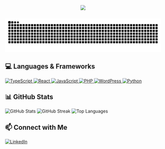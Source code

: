 <h1 align="center">
  <img src="https://readme-typing-svg.herokuapp.com?color=%2336BCF7&size=30&center=true&vCenter=true&width=600&lines=Hello+(๑╹ω╹๑);I'm+a+Junior+Web+Developer+👩🏻‍💻;" />
</h1>

<picture>
  <source media="(prefers-color-scheme: dark)" srcset="https://raw.githubusercontent.com/nakahina/nakahina/master/img/snake-dark.svg">
  <source media="(prefers-color-scheme: light)" srcset="https://raw.githubusercontent.com/nakahina/nakahina/master/img/snake.svg">
  <img alt="github contribution grid snake animation" src="https://raw.githubusercontent.com/nakahina/nakahina/master/img/snake.svg">
</picture>

## 💻 Languages & Frameworks

<p>
  <a href="https://www.typescriptlang.org/" target="_blank">
    <img src="https://cdn.jsdelivr.net/gh/devicons/devicon/icons/typescript/typescript-original.svg" title="TypeScript" alt="TypeScript" width="80" height="80"/>
  </a>
  <a href="https://react.dev/" target="_blank">
    <img src="https://cdn.jsdelivr.net/gh/devicons/devicon/icons/react/react-original.svg" title="React" alt="React" width="80" height="80"/>
  </a>
  <a href="https://developer.mozilla.org/en-US/docs/Web/JavaScript" target="_blank">
    <img src="https://cdn.jsdelivr.net/gh/devicons/devicon/icons/javascript/javascript-original.svg" title="JavaScript" alt="JavaScript" width="80" height="80"/>
  </a>
  <a href="https://www.php.net/" target="_blank">
    <img src="https://cdn.jsdelivr.net/gh/devicons/devicon/icons/php/php-original.svg" title="PHP" alt="PHP" width="80" height="80"/>
  </a>
  <a href="https://wordpress.org/" target="_blank">
    <img src="https://cdn.jsdelivr.net/gh/devicons/devicon/icons/wordpress/wordpress-original.svg" title="WordPress" alt="WordPress" width="80" height="80"/>
  </a>
  <a href="https://www.python.org/" target="_blank">
    <img src="https://cdn.jsdelivr.net/gh/devicons/devicon/icons/python/python-original.svg" title="Python" alt="Python" width="80" height="80"/>
  </a>
</p>

## 📊 GitHub Stats

<p>
  <!-- GitHub Stats -->
  <img src="https://github-readme-stats.vercel.app/api?username=nakahina&show_icons=true&theme=tokyonight&hide_border=true&card_width=400" alt="GitHub Stats" />
  
  <!-- GitHub Streak -->
  <img src="https://github-readme-streak-stats.herokuapp.com/?user=nakahina&theme=tokyonight&hide_border=true&ring=FF8C00&fire=FF8C00&sideNums=FF8C00&card_width=400" alt="GitHub Streak" />
    <!-- Most Used Languages -->
  <img src="https://github-readme-stats.vercel.app/api/top-langs/?username=nakahina&layout=compact&theme=radical&hide_border=true&card_width=438" alt="Top Languages" />
</p>

## 📫 Connect with Me

<p>
  <a href="https://www.linkedin.com/in/hinako-nakamura-34aa82216" target="_blank">
    <img src="https://cdn.jsdelivr.net/gh/devicons/devicon/icons/linkedin/linkedin-original.svg" title="LinkedIn" alt="LinkedIn" width="60" height="60"/>
  </a>
</p>
